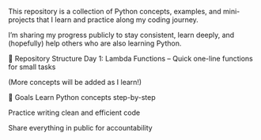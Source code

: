 This repository is a collection of Python concepts, examples, and mini-projects that I learn and practice along my coding journey.

I’m sharing my progress publicly to stay consistent, learn deeply, and (hopefully) help others who are also learning Python.

📂 Repository Structure
Day 1: Lambda Functions – Quick one-line functions for small tasks

(More concepts will be added as I learn!)

🚀 Goals
Learn Python concepts step-by-step

Practice writing clean and efficient code

Share everything in public for accountability
